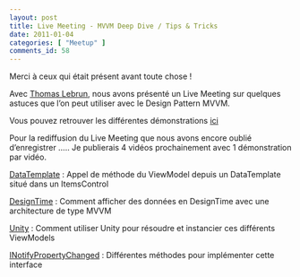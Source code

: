 ```yaml
---
layout: post
title: Live Meeting - MVVM Deep Dive / Tips & Tricks
date: 2011-01-04
categories: [ "Meetup" ]
comments_id: 58 
---
```


Merci à ceux qui était présent avant toute chose !

Avec [Thomas Lebrun](http://blogs.developpeur.org/tom/default.aspx), nous avons présenté un Live Meeting sur quelques astuces que l’on peut utiliser avec le Design Pattern MVVM.

Vous pouvez retrouver les différentes démonstrations [ici](http://cid-27033cda87e10205.office.live.com/self.aspx/Blog/Live%20Meeting.7z)

Pour la rediffusion du Live Meeting que nous avons encore oublié d’enregistrer ….. Je publierais 4 vidéos prochainement avec 1 démonstration par vidéo.

[DataTemplate](http://cid-27033cda87e10205.office.live.com/self.aspx/Blog/MVVM%20DataTemplate.mp4) : Appel de méthode du ViewModel depuis un DataTemplate situé dans un ItemsControl

[DesignTime](http://cid-27033cda87e10205.office.live.com/self.aspx/Blog/MVVM%20DesignTime.mp4) : Comment afficher des données en DesignTime avec une architecture de type MVVM

[Unity](http://cid-27033cda87e10205.office.live.com/self.aspx/Blog/MVVM%20Unity.mp4) : Comment utiliser Unity pour résoudre et instancier ces différents ViewModels

[INotifyPropertyChanged](http://cid-27033cda87e10205.office.live.com/self.aspx/Blog/MVVM%20NPC.mp4) : Différentes méthodes pour implémenter cette interface
